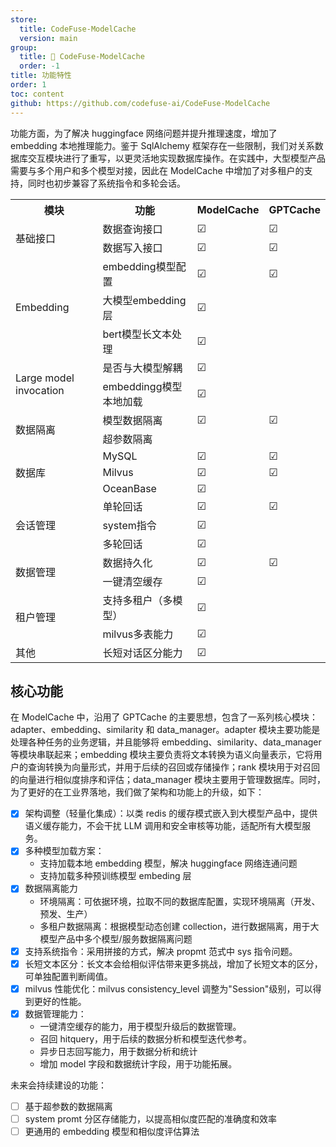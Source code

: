 ```yaml
---
store:
  title: CodeFuse-ModelCache
  version: main
group:
  title: 🌱 CodeFuse-ModelCache
  order: -1
title: 功能特性
order: 1
toc: content
github: https://github.com/codefuse-ai/CodeFuse-ModelCache
---
```


功能方面，为了解决 huggingface 网络问题并提升推理速度，增加了 embedding 本地推理能力。鉴于 SqlAlchemy 框架存在一些限制，我们对关系数据库交互模块进行了重写，以更灵活地实现数据库操作。在实践中，大型模型产品需要与多个用户和多个模型对接，因此在 ModelCache 中增加了对多租户的支持，同时也初步兼容了系统指令和多轮会话。

<table>
  <tr>
    <th rowspan="2">模块</th>
    <th rowspan="2">功能</th>

  </tr>
  <tr>
    <th>ModelCache</th>
    <th>GPTCache</th>
  </tr>
  <tr>
    <td rowspan="2">基础接口</td>
    <td>数据查询接口</td>
    <td class="checkmark">&#9745; </td>
    <td class="checkmark">&#9745; </td>
  </tr>
  <tr>
    <td>数据写入接口</td>
    <td class="checkmark">&#9745; </td>
    <td class="checkmark">&#9745; </td>
  </tr>
  <tr>
    <td rowspan="3">Embedding</td>
    <td>embedding模型配置</td>
    <td class="checkmark">&#9745; </td>
    <td class="checkmark">&#9745; </td>
  </tr>
  <tr>
    <td>大模型embedding层</td>
    <td class="checkmark">&#9745; </td>
    <td></td>
  </tr>
  <tr>
    <td>bert模型长文本处理</td>
    <td class="checkmark">&#9745; </td>
    <td></td>
  </tr>
  <tr>
    <td rowspan="2">Large model invocation</td>
    <td>是否与大模型解耦</td>
    <td class="checkmark">&#9745; </td>
    <td></td>
  </tr>
  <tr>
    <td>embeddingg模型本地加载</td>
    <td class="checkmark">&#9745; </td>
    <td></td>
  </tr>
  <tr>
    <td rowspan="2">数据隔离</td>
    <td>模型数据隔离</td>
    <td class="checkmark">&#9745; </td>
    <td class="checkmark">&#9745; </td>
  </tr>
  <tr>
    <td>超参数隔离</td>
    <td></td>
    <td></td>
  </tr>
  <tr>
    <td rowspan="3">数据库</td>
    <td>MySQL</td>
    <td class="checkmark">&#9745; </td>
    <td class="checkmark">&#9745; </td>
  </tr>
  <tr>
    <td>Milvus</td>
    <td class="checkmark">&#9745; </td>
    <td class="checkmark">&#9745; </td>
  </tr>
  <tr>
    <td>OceanBase</td>
    <td class="checkmark">&#9745; </td>
    <td></td>
  </tr>
  <tr>
    <td rowspan="3">会话管理</td>
    <td>单轮回话</td>
    <td class="checkmark">&#9745; </td>
    <td class="checkmark">&#9745; </td>
  </tr>
  <tr>
    <td>system指令</td>
    <td class="checkmark">&#9745; </td>
    <td></td>
  </tr>
  <tr>
    <td>多轮回话</td>
    <td class="checkmark">&#9745; </td>
    <td></td>
  </tr>
  <tr>
    <td rowspan="2">数据管理</td>
    <td>数据持久化</td>
    <td class="checkmark">&#9745; </td>
    <td class="checkmark">&#9745; </td>
  </tr>
  <tr>
    <td>一键清空缓存</td>
    <td class="checkmark">&#9745; </td>
    <td></td>
  </tr>
  <tr>
    <td rowspan="2">租户管理</td>
    <td>支持多租户（多模型）</td>
    <td class="checkmark">&#9745; </td>
    <td></td>
  </tr>
  <tr>
    <td>milvus多表能力</td>
    <td class="checkmark">&#9745; </td>
    <td></td>
  </tr>
  <tr>
    <td>其他</td>
    <td>长短对话区分能力</td>
    <td class="checkmark">&#9745; </td>
    <td></td>
  </tr>
</table>

## 核心功能

在 ModelCache 中，沿用了 GPTCache 的主要思想，包含了一系列核心模块：adapter、embedding、similarity 和 data_manager。adapter 模块主要功能是处理各种任务的业务逻辑，并且能够将 embedding、similarity、data_manager 等模块串联起来；embedding 模块主要负责将文本转换为语义向量表示，它将用户的查询转换为向量形式，并用于后续的召回或存储操作；rank 模块用于对召回的向量进行相似度排序和评估；data_manager 模块主要用于管理数据库。同时，为了更好的在工业界落地，我们做了架构和功能上的升级，如下：

- [x] 架构调整（轻量化集成）：以类 redis 的缓存模式嵌入到大模型产品中，提供语义缓存能力，不会干扰 LLM 调用和安全审核等功能，适配所有大模型服务。
- [x] 多种模型加载方案：
  - 支持加载本地 embedding 模型，解决 huggingface 网络连通问题
  - 支持加载多种预训练模型 embeding 层
- [x] 数据隔离能力
  - 环境隔离：可依据环境，拉取不同的数据库配置，实现环境隔离（开发、预发、生产）
  - 多租户数据隔离：根据模型动态创建 collection，进行数据隔离，用于大模型产品中多个模型/服务数据隔离问题
- [x] 支持系统指令：采用拼接的方式，解决 propmt 范式中 sys 指令问题。
- [x] 长短文本区分：长文本会给相似评估带来更多挑战，增加了长短文本的区分，可单独配置判断阈值。
- [x] milvus 性能优化：milvus consistency_level 调整为"Session"级别，可以得到更好的性能。
- [x] 数据管理能力：
  - 一键清空缓存的能力，用于模型升级后的数据管理。
  - 召回 hitquery，用于后续的数据分析和模型迭代参考。
  - 异步日志回写能力，用于数据分析和统计
  - 增加 model 字段和数据统计字段，用于功能拓展。

未来会持续建设的功能：

- [ ] 基于超参数的数据隔离
- [ ] system promt 分区存储能力，以提高相似度匹配的准确度和效率
- [ ] 更通用的 embedding 模型和相似度评估算法
